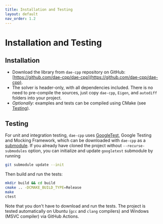 ```yaml
---
title: Installation and Testing
layout: default
nav_order: 1.2
---
```


# Installation and Testing

## Installation

- Download the library from `dae-cpp` repository on GitHub: [https://github.com/dae-cpp/dae-cpp](https://github.com/dae-cpp/dae-cpp).
- The solver is header-only, with all dependencies included. There is no need to pre-compile the sources, just copy `dae-cpp`, `Eigen`, and `autodiff` folders into your project.
- *Optionally:* examples and tests can be compiled using CMake (see [Testing](#testing)).

## Testing

For unit and integration testing, `dae-cpp` uses [GoogleTest](https://github.com/google/googletest), Google Testing and Mocking Framework, which can be downloaded with `dae-cpp` as a [submodule](https://git-scm.com/book/en/v2/Git-Tools-Submodules).
If you already have cloned the project without `--recurse-submodules` option, you can initialize and update `googletest` submodule by running

```bash
git submodule update --init
```

Then build and run the tests:

```bash
mkdir build && cd build
cmake .. -DCMAKE_BUILD_TYPE=Release
make
ctest
```

Note that you don't have to download and run the tests. The project is tested automatically on Ubuntu (`gcc` and `clang` compilers) and Windows (MSVC compiler) via GitHub Actions.
